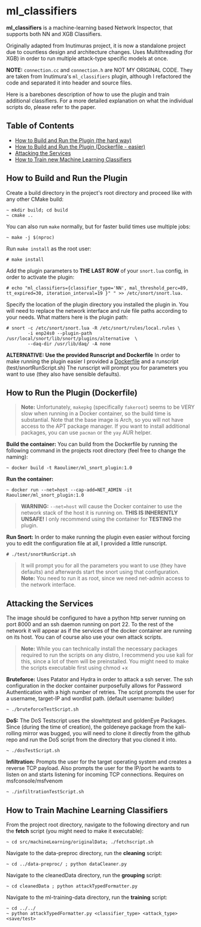 # ml_classifiers

**ml_classifiers** is a machine-learning based Network Inspector, that supports both NN and XGB Classifiers.

Originally adapted from Inutimuras project, it is now a standalone project due to countless design and architecture changes. 
Uses Multithreading (for XGB) in order to run multiple attack-type specific models at once.

**NOTE:** `connection.cc` and `connection.h` are NOT MY ORIGINAL CODE. They are taken from Inutimura's `ml_classifiers` plugin, although I refactored the code and separated it into header and source files.

Here is a barebones description of how to use the plugin and train additional classifiers. For a more detailed explanation on what the individual scripts do, please refer to the paper.

## Table of Contents

- [How to Build and Run the Plugin (the hard way)](#how-to-build-and-run-the-plugin)
 - [How to Build and Run the Plugin  (Dockerfile - easier)](#how-to-run-the-plugin-dockerfile)
  - [Attacking the Services](#attacking-the-services)
- [How to Train new Machine Learning Classifiers](#how-to-train-machine-learning-classifiers)



## How to Build and Run the Plugin

Create a build directory in the project's root directory and proceed like with any other CMake build:
```console
~ mkdir build; cd build
~ cmake ..
```
You can also run `make` normally, but for faster build times use multiple jobs:
```console
~ make -j $(nproc)
```
Run `make install` as the root user:
```console
# make install
```
Add the plugin parameters to **THE LAST ROW** of your `snort.lua`  config, in order to activate the plugin:
```console
# echo "ml_classifiers={classifier_type='NN', mal_threshold_perc=89, tt_expired=30, iteration_interval=19 }" " >> /etc/snort/snort.lua.
```
Specify the location of the plugin directory you installed the plugin in. You will need to replace the network interface and rule file paths according to your needs. What matters here is the plugin path:
```console
# snort -c /etc/snort/snort.lua -R /etc/snort/rules/local.rules \
        -i enp24s0 --plugin-path /usr/local/snort/lib/snort/plugins/alternative  \
        --daq-dir /usr/lib/daq/ -A none
```

**ALTERNATIVE: Use the provided Runscript and Dockerfile**
In order to make running the plugin  easier I provided a [Dockerfile](#how-to-run-the-plugin-dockerfile) and a runscript (test/snortRunScript.sh)
The runscript will prompt you for parameters you want to use (they also have sensible defaults).



## How to Run the Plugin (Dockerfile)

> **Note:** Unfortunately, `makepkg` (specifically `fakeroot`) seems to be VERY slow when running in a Docker container, so the build time is substantial. Note that the base image is Arch, so you will not have access to the APT package manager.
> If you want to install additional packages, you can use `pacman` or the `yay` AUR helper.

**Build the container:**
You can build from the Dockerfile by running the following command in the projects root directory (feel free to change the naming):
```console
~ docker build -t Raoulimer/ml_snort_plugin:1.0
```
**Run the container:**
```console
~ docker run --net=host --cap-add=NET_ADMIN -it Raoulimer/ml_snort_plugin:1.0
```
> **WARNING:** `--net=host` will cause the Docker container to use the network stack of the host it is running on. **THIS IS INHERENTLY UNSAFE!** I only recommend using the container for **TESTING** the plugin.
>

**Run  Snort:**
In order to make running the plugin even easier without forcing you to edit the configuration file at all, I  provided a little runscript.
```console
# ./test/snortRunScript.sh
```
> It will prompt you for all the parameters you want to use (they have defaults) and afterwards start the snort using that configuration. 
> **Note:**  You need to run it as root, since we need net-admin access to the network interface.


## Attacking the Services
The image should be configured to have a python http server running on port 8000 and an ssh daemon running on port 22. To the rest of the network it will appear as if the services of the docker container are running on its host. You can of course also use your own attack scripts.

> **Note:** While you can technically install the necessary packages required to run the scripts on any distro, I 
> recommend you use kali for this, since a lot of them will be preinstalled. You might need to make the scripts executable first using chmod +x

**Bruteforce:** 
Uses Patator and Hydra in order to attack a ssh server. The ssh configuration in the docker container purposefully allows for Password Authentication with a high number of retries. 
The script prompts the user for a username, target-IP and wordlist path. (default username: builder)
```console
~ ./bruteforceTestScript.sh
```
**DoS:** 
The DoS Testscript uses the slowhttptest and goldenEye Packages. Since (during the time of creation), the goldeneye package from the kali-rolling mirror was bugged, you will need to clone it directly from the github repo and run the DoS script from the directory that you cloned it into. 
```console
~ ./dosTestScript.sh
```

**Infiltration:** 
Prompts the user for the target operating system and creates a reverse TCP payload. 
Also prompts the user for the  IP/port he wants to listen on and starts listening for incoming TCP connections. Requires on msfconsole/msfvenom
```console
~ ./infiltrationTestScript.sh
```

## How to Train Machine Learning Classifiers

From the project root directory, navigate to the following directory and run the **fetch** script (you might need to make it executable):
```console
~ cd src/machineLearning/originalData; ./fetchscript.sh
```
Navigate to the data-preproc directory, run the **cleaning** script:
```console
~ cd ../data-preproc/ ; python dataCleaner.py
```
Navigate to the cleanedData directory, run the **grouping** script:
```console
~ cd cleanedData ; python attackTypedFormatter.py
```
Navigate to the ml-training-data directory, run the **training** script:
```console
~ cd ../../ 
~ python attackTypedFormatter.py <classifier_type> <attack_type> <save/test>
```
